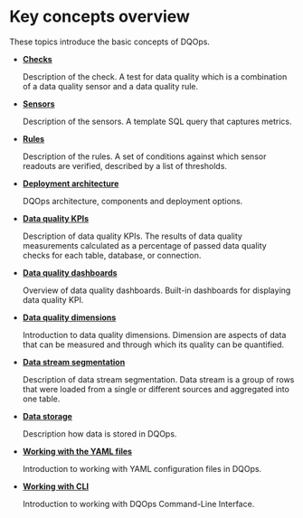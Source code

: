 # Key concepts overview

These topics introduce the basic concepts of DQOps.

 - **[Checks](./checks/index.md)**

    Description of the check. A test for data quality which is a combination of a data quality sensor and a data quality rule.


 - **[Sensors](./sensors/sensors.md)**

    Description of the sensors. A template SQL query that captures metrics.


 - **[Rules](./rules/rules.md)**

    Description of the rules. A set of conditions against which sensor readouts are verified, described by a list of thresholds.

 - **[Deployment architecture](./architecture/deployment-architecture.md)**

    DQOps architecture, components and deployment options.


 - **[Data quality KPIs](./data-quality-kpis/data-quality-kpis.md)**

    Description of data quality KPIs. The results of data quality measurements calculated as a percentage of passed data quality checks for each table, database, or connection.


 - **[Data quality dashboards](./data-quality-dashboards/data-quality-dashboards.md)**

    Overview of data quality dashboards. Built-in dashboards for displaying data quality KPI.


 - **[Data quality dimensions](./data-quality-dimensions/data-quality-dimensions.md)**

    Introduction to data quality dimensions. Dimension are aspects of data that can be measured and through which its quality can be quantified.


- **[Data stream segmentation](data-grouping/data-grouping.md)**

    Description of data stream segmentation. Data stream is a group of rows that were loaded from a single or different sources and aggregated into one table.


- **[Data storage](./data-storage/data-storage.md)**

    Description how data is stored in DQOps.
 

- **[Working with the YAML files](./working-with-yaml-files/working-with-yaml-files.md)**

    Introduction to working with YAML configuration files in DQOps.


- **[Working with CLI](./working-with-cli/working-with-cli.md)**

    Introduction to working with DQOps Command-Line Interface.

 